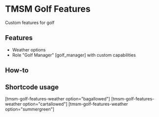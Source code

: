 TMSM Golf Features
=================

Custom features for golf

Features
-----------

* Weather options
* Role "Golf Manager" [golf_manager] with custom capabilities


How-to
-----------

Shortcode usage
---

[tmsm-golf-features-weather option="bagallowed"]
[tmsm-golf-features-weather option="cartallowed"]
[tmsm-golf-features-weather option="summergreen"]